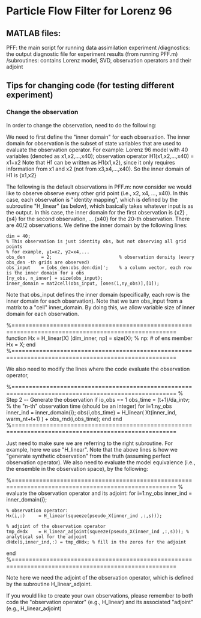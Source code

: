 # Particle Flow Filter for Lorenz 96 

## MATLAB files:
PFF: the main script for running data assimilation experiment
/diagnostics: the output diagnostic file for experiment results (from running PFF.m)
/subroutines: contains Lorenz model, SVD, observation operators and their adjoint

## Tips for changing code (for testing different experiment)

### Change the observation
In order to change the observation, need to do the following:

We need to first define the "inner domain" for each observation.
The inner domain for observation is the subset of state variables that are used to evaluate the observation operator. 
For example: Lorenz 96 model with 40 variables (denoted as x1,x2,...,x40); observation operator H1(x1,x2,...,x40) = x1+x2
Note that H1 can be written as H1(x1,x2), since it only requires information from x1 and x2 (not from x3,x4,...,x40). 
So the inner domain of H1 is {x1,x2}

The following is the default observations in PFF.m:
now consider we would like to observe observe every other grid point (i.e., x2, x4, ..., x40).
In this case, each observation is "identity mapping", which is defined by the subroutine "H_linear" (as below), which basically
takes whatever input is as the output. In this case, the inner domain for the first observation is {x2} , {x4} for the second observation, ... 
{x40} for the 20-th observation. There are 40/2 observations. We define the inner domain by the following lines:

```
dim = 40;
% This observation is just identity obs, but not observing all grid points
% for example, y1=x2, y2=x4,...
obs_den      = 2;                         % observation density (every obs_den -th grids are observed)
obs_input    = [obs_den:obs_den:dim]';    % a column vector, each row is the inner domain for a obs
[ny_obs, n_inner] = size(obs_input);
inner_domain = mat2cell(obs_input, [ones(1,ny_obs)],[1]);
```

Note that obs_input defines the inner domain (specifically, each row is the inner domain for each observation).
Note that we turn obs_input from a matrix to a "cell" inner_domain. By doing this, we allow variable size of inner domain for each observation.

%=====================================================================================================
function Hx = H_linear(X)
[dim_inner, np] = size(X);    % np: # of ens member
Hx = X;
end
%=====================================================================================================

We also need to modify the lines where the code evaluate the observation operator, 

%=====================================================================================================
% Step 2 -- Generate the observation
if io_obs == 1
    obs_time = (t+1)/da_intv; % the "n-th" observation time (should be an integer)
    for i=1:ny_obs
        inner_ind       = inner_domain{i};
        obs(i,obs_time) = H_linear( Xt(inner_ind, warm_nt+t+1) ) + obs_rnd(i,obs_time);
    end
end
%=====================================================================================================

Just need to make sure we are referring to the right subroutine. For example, here we use "H_linear".
Note that the above lines is how we "generate synthetic observation" from the truth (assuming perfect observation operator).
We also need to evaluate the model equivalence (i.e., the ensemble in the observation space), by the following:

%=====================================================================================================
% evaluate the observation operator and its adjoint:
for i=1:ny_obs
    inner_ind   = inner_domain{i};
    
    % observation operator:
    Hx(i,:)     = H_linear(squeeze(pseudo_X(inner_ind ,:,s)));

    % adjoint of the observation operator
    tmp_dHdx    = H_linear_adjoint(squeeze(pseudo_X(inner_ind ,:,s))); % analytical sol for the adjoint
    dHdx(i,inner_ind,:) = tmp_dHdx; % fill in the zeros for the adjoint 
end
%=====================================================================================================

Note here we need the adjoint of the observation operator, which is defined by the subroutine H_linear_adjoint.

If you would like to create your own observations, please remember to both code the "observation operator" (e.g., H_linear)
and its associated "adjoint" (e.g., H_linear_adjoint)

